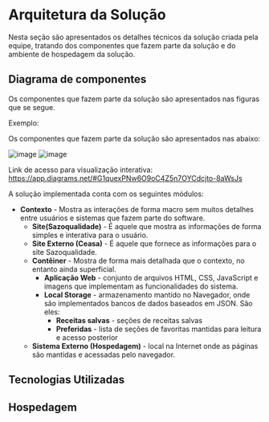 # Arquitetura da Solução

Nesta seção são apresentados os detalhes técnicos da solução criada pela equipe, tratando
dos componentes que fazem parte da solução e do ambiente de hospedagem da solução.

## Diagrama de componentes

Os componentes que fazem parte da solução são apresentados nas figuras que se segue.

Exemplo:

Os componentes que fazem parte da solução são apresentados nas abaixo:

![image](https://user-images.githubusercontent.com/114542015/194774283-5dac5e64-1a6c-4385-b668-9ed8d7e9e517.png)
![image](https://user-images.githubusercontent.com/114542015/194774293-8f22f626-35d7-40dc-a36e-2a7499a95ae4.png)

Link de acesso para visualização interativa: https://app.diagrams.net/#G1quexPNw6O9oC4Z5n7OYCdcjto-8aWsJs

A solução implementada conta com os seguintes módulos:

- **Contexto** - Mostra as interações de forma macro sem muitos detalhes entre usuários e sistemas que fazem parte do software.
  - **Site(Sazoqualidade)** - É aquele que mostra as informações de forma simples e interativa para o usuário.
  - **Site Externo (Ceasa)** - É aquele que fornece as informações para o site Sazoqualidade.
  - **Contêiner** - Mostra de forma mais detalhada que o contexto, no entanto ainda superficial.
    - **Aplicação Web** - conjunto de arquivos HTML, CSS, JavaScript e imagens que implementam as funcionalidades do sistema.
    - **Local Storage** - armazenamento mantido no Navegador, onde são implementados bancos de dados baseados em JSON. São eles:
      - **Receitas salvas** - seções de receitas salvas
      - **Preferidas** - lista de seções de favoritas mantidas para leitura e acesso posterior
  - **Sistema Externo (Hospedagem)** - local na Internet onde as páginas são mantidas e acessadas pelo navegador.

## Tecnologias Utilizadas

## Hospedagem
